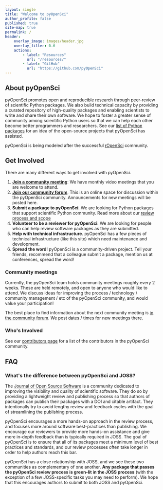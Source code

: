 ```yaml
---
layout: single
title: "Welcome to pyOpenSci"
author_profile: false
published: true
site-map: true
permalink: /
header:
    overlay_image: images/header.jpg
    overlay_filter: 0.6
    actions:
        - label: "Resources"
          url: "/resources/"
        - label: "GitHub"
          url: "https://github.com/pyOpenSci"
---
```


## About pyOpenSci

pyOpenSci promotes open and reproducible research through peer-review of
scientific Python packages. We also build technical capacity by providing a
curated repository of high-quality packages and enabling scientists to write
and share their own software. We hope to foster a greater sense of community
among scientific Python users so that we can help each other become better
programmers and researchers. See our [list of Python packages](python-packages.html)
for an idea of the open-source projects that pyOpenSci has assisted.

pyOpenSci is being modeled after the successful [rOpenSci](https://ropensci.org/) community.

## Get Involved

There are many different ways to get involved with pyOpenSci.

1. **[Join a community meeting](#community-meetings)**: We have monthly video meetings that you are welcome to attend.
2. **[Join our community forum](https://pyopensci.discourse.group/)**. This is an online space
   for discussion within the pyOpenSci community. Announcements for new meetings will be posted here.
3. **Submit a package to pyOpenSci**. We are looking for Python packages that
   support scientific Python community. Read more about our
   [review process and scope](https://www.pyopensci.org/dev_guide/peer_review/aims_scope.html)
4. **Volunteer to be a reviewer for pyOpenSci**. We are looking for people who
   can help review software packages as they are submitted.
5. **Help with technical infrastructure**. pyOpenSci has a few pieces of technical
   infrastructure (like this site) which need maintenance and development.
6. **Spread the word**! pyOpenSci is a community-driven project. Tell your friends,
   recommend that a colleague submit a package, mention us at conferences, spread the word!

### Community meetings

Currently, the pyOpenSci team holds community meetings roughly every 2 weeks. These are
held remotely, and open to anyone who would like to attend. We discuss ideas for improving
the process / technology / community management / etc of the pyOpenSci community, and
would value your participation!

The best place to find information about the next community meeting is
[in the community forum](https://pyopensci.discourse.group). We post dates / times
for new meetings there.

### Who's Involved

See our [contributors page](contributors.html) for a list of the contributors
in the pyOpenSci community.

## FAQ

### What's the difference between pyOpenSci and JOSS?

The [Journal of Open Source Software](https://joss.theoj.org/) is a community dedicated
to improving the visibility and quality of scientific software. They do
so by providing a lightweight review and publishing process so that authors
of packages can publish their packages with a DOI and citable artifact.
They intentionally try to avoid lengthy review and feedback cycles
with the goal of streamlining the publishing process.

pyOpenSci encourages a more hands-on approach in the review process, and
focuses more around software best-practices than publishing.
We encourage our reviewers to provide more hands-on assistance and
give more in-depth feedback than is typically required in JOSS. The goal
of pyOpenSci is to ensure that all of its packages meet a minimum level
of best practices and standards, and our review processes often take longer
in order to help authors reach this bar.

pyOpenSci has a close relationship with JOSS, and we see these two communities
as complementary of one another. **Any package that passes the pyOpenSci review
process is green-lit in the JOSS process** (with the exception of a few
JOSS-specific tasks you may need to perform). We hope that this encourages
authors to submit to both JOSS and pyOpenSci.
